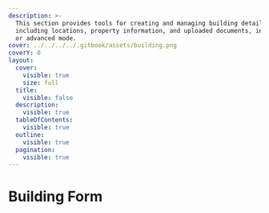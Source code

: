 ```yaml
---
description: >-
  This section provides tools for creating and managing building details,
  including locations, property information, and uploaded documents, in simple
  or advanced mode.
cover: ../../../../.gitbook/assets/building.png
coverY: 0
layout:
  cover:
    visible: true
    size: full
  title:
    visible: false
  description:
    visible: true
  tableOfContents:
    visible: true
  outline:
    visible: true
  pagination:
    visible: true
---
```


# Building Form

